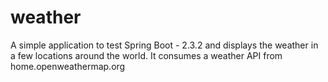 # weather
A simple application to test Spring Boot - 2.3.2 and displays the weather in a few locations around the world.
It consumes a weather API from home.openweathermap.org 
